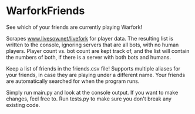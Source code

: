 # WarforkFriends
See which of your friends are currently playing Warfork!

Scrapes www.livesow.net/livefork for player data. The resulting list is written to the console, ignoring servers that are all bots, with no human players.
Player count vs. bot count are kept track of, and the list will contain the numbers of both, if there is a server with both bots and humans.

Keep a list of friends in the friends.csv file! Supports multiple aliases for your friends, in case they are playing under a different name. Your friends are automatically
searched for when the program runs.

Simply run main.py and look at the console output. If you want to make changes, feel free to. Run tests.py to make sure you don't break any existing code.
